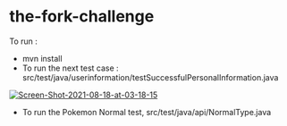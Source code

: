 # the-fork-challenge
To run : 
- mvn install
- To run the next test case :
    src/test/java/userinformation/testSuccessfulPersonalInformation.java

<a href="https://ibb.co/YR3KShR"><img src="https://i.ibb.co/Rv9MKcv/Screen-Shot-2021-08-18-at-03-18-15.png" alt="Screen-Shot-2021-08-18-at-03-18-15" border="0"></a>

- To run the Pokemon Normal test, 
    src/test/java/api/NormalType.java